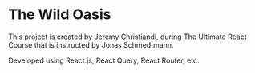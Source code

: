 # The Wild Oasis

This project is created by Jeremy Christiandi, during The Ultimate React Course that is instructed by Jonas Schmedtmann.

Developed using React.js, React Query, React Router, etc.
